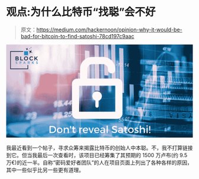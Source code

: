 # 观点:为什么比特币“找聪”会不好

> 原文：<https://medium.com/hackernoon/opinion-why-it-would-be-bad-for-bitcoin-to-find-satoshi-78cd197c9aac>

![](img/83d80ad76298e2bfb4db469fd119e593.png)

我最近看到一个帖子，寻求众筹来揭露比特币的创始人中本聪。不，我不打算链接到它。但当我最后一次查看时，该项目已经筹集了其预期的 1500 万卢布(约 9.5 万€)的近一半。自称“密码爱好者团队”的人在项目页面上列出了各种各样的原因，其中一些似乎比另一些更有道理。